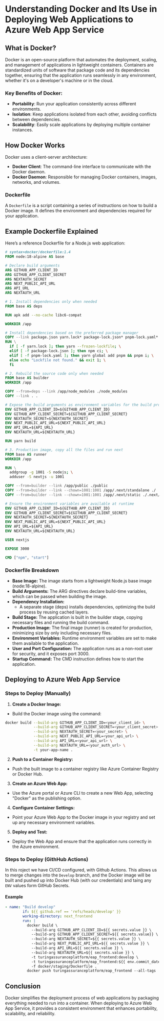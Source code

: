 # Understanding Docker and Its Use in Deploying Web Applications to Azure Web App Service

## What is Docker?

Docker is an open-source platform that automates the deployment, scaling, and management of applications in lightweight containers. Containers are standardized units of software that package code and its dependencies together, ensuring that the application runs seamlessly in any environment, whether it's on a developer's machine or in the cloud.

### Key Benefits of Docker:
- **Portability**: Run your application consistently across different environments.
- **Isolation**: Keep applications isolated from each other, avoiding conflicts between dependencies.
- **Scalability**: Easily scale applications by deploying multiple container instances.

## How Docker Works

Docker uses a client-server architecture:
- **Docker Client**: The command-line interface to communicate with the Docker daemon.
- **Docker Daemon**: Responsible for managing Docker containers, images, networks, and volumes.

### Dockerfile

A `Dockerfile` is a script containing a series of instructions on how to build a Docker image. It defines the environment and dependencies required for your application.

## Example Dockerfile Explained

Here’s a reference Dockerfile for a Node.js web application:

```dockerfile
# syntax=docker/dockerfile:1.4
FROM node:18-alpine AS base

# Declare build arguments
ARG GITHUB_APP_CLIENT_ID
ARG GITHUB_APP_CLIENT_SECRET
ARG NEXTAUTH_SECRET
ARG NEXT_PUBLIC_API_URL
ARG API_URL
ARG NEXTAUTH_URL

# 1. Install dependencies only when needed
FROM base AS deps

RUN apk add --no-cache libc6-compat

WORKDIR /app

# Install dependencies based on the preferred package manager
COPY --link package.json yarn.lock* package-lock.json* pnpm-lock.yaml* ./
RUN \
  if [ -f yarn.lock ]; then yarn --frozen-lockfile; \
  elif [ -f package-lock.json ]; then npm ci; \
  elif [ -f pnpm-lock.yaml ]; then yarn global add pnpm && pnpm i; \
  else echo "Lockfile not found." && exit 1; \
  fi

# 2. Rebuild the source code only when needed
FROM base AS builder
WORKDIR /app

COPY --from=deps --link /app/node_modules ./node_modules
COPY --link . .

# Expose the build arguments as environment variables for the build process
ENV GITHUB_APP_CLIENT_ID=${GITHUB_APP_CLIENT_ID}
ENV GITHUB_APP_CLIENT_SECRET=${GITHUB_APP_CLIENT_SECRET}
ENV NEXTAUTH_SECRET=${NEXTAUTH_SECRET}
ENV NEXT_PUBLIC_API_URL=${NEXT_PUBLIC_API_URL}
ENV API_URL=${API_URL}
ENV NEXTAUTH_URL=${NEXTAUTH_URL}

RUN yarn build

# 3. Production image, copy all the files and run next
FROM base AS runner
WORKDIR /app

RUN \
  addgroup -g 1001 -S nodejs; \
  adduser -S nextjs -u 1001

COPY --from=builder --link /app/public ./public
COPY --from=builder --link --chown=1001:1001 /app/.next/standalone ./
COPY --from=builder --link --chown=1001:1001 /app/.next/static ./.next/static

# Ensure the environment variables are available at runtime
ENV GITHUB_APP_CLIENT_ID=${GITHUB_APP_CLIENT_ID}
ENV GITHUB_APP_CLIENT_SECRET=${GITHUB_APP_CLIENT_SECRET}
ENV NEXTAUTH_SECRET=${NEXTAUTH_SECRET}
ENV NEXT_PUBLIC_API_URL=${NEXT_PUBLIC_API_URL}
ENV API_URL=${API_URL}
ENV NEXTAUTH_URL=${NEXTAUTH_URL}

USER nextjs

EXPOSE 3000

CMD ["npm", "start"]
```

### Dockerfile Breakdown
- **Base Image:** The image starts from a lightweight Node.js base image (node:18-alpine).
- **Build Arguments:** The ARG directives declare build-time variables, which can be passed when building the image.
- **Dependency Installation:**
  - A separate stage (deps) installs dependencies, optimizing the build process by reusing cached layers.
- **Build Stage:** The application is built in the builder stage, copying necessary files and running the build command.
- **Production Image:** The final image (runner) is created for production, minimizing size by only including necessary files.
- **Environment Variables:** Runtime environment variables are set to make them available to the application.
- **User and Port Configuration:** The application runs as a non-root user for security, and it exposes port 3000.
- **Startup Command:** The CMD instruction defines how to start the application.

## Deploying to Azure Web App Service

### Steps to Deploy (Manually)

1. **Create a Docker Image:**
- Build the Docker image using the command:

```bash
docker build --build-arg GITHUB_APP_CLIENT_ID=<your_client_id> \
             --build-arg GITHUB_APP_CLIENT_SECRET=<your_client_secret> \
             --build-arg NEXTAUTH_SECRET=<your_secret> \
             --build-arg NEXT_PUBLIC_API_URL=<your_api_url> \
             --build-arg API_URL=<your_api_url> \
             --build-arg NEXTAUTH_URL=<your_auth_url> \
             -t your-app-name .
```
2. **Push to a Container Registry:**
- Push the built image to a container registry like Azure Container Registry or Docker Hub.

3. **Create an Azure Web App:**
- Use the Azure portal or Azure CLI to create a new Web App, selecting "Docker" as the publishing option.

4. **Configure Container Settings:**
- Point your Azure Web App to the Docker image in your registry and set up any necessary environment variables.

5. **Deploy and Test:**
- Deploy the Web App and ensure that the application runs correctly in the Azure environment.

### Steps to Deploy (GithHub Actions)

In this roject we have CI/CD configured, with Github Actions. This allows us to merge changes into the `Develop` branch, and the Docker image will be built and pushed up into Docker Hub (with our credentials) and taing any `ENV` values form GitHub Secrets. 

#### Example

```yaml
- name: "Build develop"
        if: ${{ github.ref == 'refs/heads/develop' }}
        working-directory: next_frontend
        run: |
          docker build \
            --build-arg GITHUB_APP_CLIENT_ID=${{ secrets.value }} \
            --build-arg GITHUB_APP_CLIENT_SECRET=${{ secrets.value}} \
            --build-arg NEXTAUTH_SECRET=${{ secrets.value }} \
            --build-arg NEXT_PUBLIC_API_URL=${{ secrets.value }} \
            --build-arg API_URL=${{ secrets.value }} \
            --build-arg NEXTAUTH_URL=${{ secrets.value }} \
            -t turingassuranceplatform/eap_frontend:develop \
            -t turingassuranceplatform/eap_frontend:${{ env.commit_date }}.${{ env.sha_short }}\
            -f docker/staging/Dockerfile .
          docker push turingassuranceplatform/eap_frontend --all-tags

```

## Conclusion
Docker simplifies the deployment process of web applications by packaging everything needed to run into a container. When deploying to Azure Web App Service, it provides a consistent environment that enhances portability, scalability, and reliability.